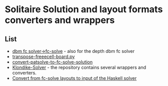 # Solitaire Solution and layout formats converters and wrappers

## List

* [dbm fc solver→fc-solve](https://github.com/shlomif/fc-solve/blob/master/fc-solve/source/scripts/convert-dbm-fc-solver-solution-to-fc-solve-solution.pl) - also for the depth dbm fc solver
* [transpose-freeecell-board.py](https://github.com/shlomif/fc-solve/blob/master/fc-solve/source/board_gen/transpose-freecell-board.py)
* [convert-patsolve-to-fc-solve-solution](https://metacpan.org/pod/distribution/Games-Solitaire-Verify/script/convert-patsolve-to-fc-solve-solution)
* [Klondike-Solver](https://github.com/ShootMe/Klondike-Solver) - the repository contains several wrappers and converters.
* [Convert from fc-solve layouts to input of the Haskell solver](https://github.com/shlomif/Freecell/blob/master/contrib/input-from-fc-solve)
